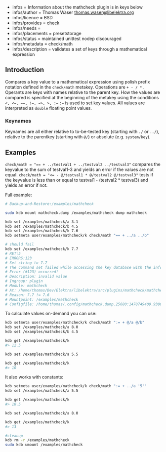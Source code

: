 - infos = Information about the mathcheck plugin is in keys below
- infos/author = Thomas Waser <thomas.waser@libelektra.org>
- infos/licence = BSD
- infos/provides = check
- infos/needs =
- infos/placements = presetstorage
- infos/status = maintained unittest nodep discouraged
- infos/metadata = check/math
- infos/description = validates a set of keys through a mathematical expression

## Introduction ##

Compares a key value to a mathematical expression using polish prefix notation defined in the `check/math` metakey. 
Operations are `+ - / *` . Operants are keys with names relative to the parent key.
How the values are compared is specified at the beginning of the metakey using the conditions `<, <=, ==, !=, =>, >, :=`
`:=` is used to set key values.
All values are interpreted as `double` floating point values.

### Keynames ###

Keynames are all either relative to to-be-tested key (starting with `./` or `../`), relative to the parentkey (starting with `@/`) or absolute (e.g. `system/key`).

## Examples ##

`check/math = "== + ../testval1 + ../testval2 ../testval3"` compares the keyvalue to the sum of testval1-3 and yields an error if the values are not equal.
`check/math = "<= - @/testval1 * @/testval2 @/testval3"` tests if the keyvalue is less than or equal to testval1 - (testval2 * testval3) and yields an error if not.

Full example:
```sh
# Backup-and-Restore:/examples/mathcheck

sudo kdb mount mathcheck.dump /examples/mathcheck dump mathcheck

kdb set /examples/mathcheck/a 3.1
kdb set /examples/mathcheck/b 4.5
kdb set /examples/mathcheck/k 7.6
kdb setmeta user/examples/mathcheck/k check/math "== + ../a ../b"

# should fail
kdb set /examples/mathcheck/k 7.7
# RET:5
# ERRORS:123
# Set string to 7.7
# The command set failed while accessing the key database with the info:
# Error (#123) occurred!
# Description: invalid value
# Ingroup: plugin
# Module: mathcheck
# At: /home/thomas/Dev/Elektra/libelektra/src/plugins/mathcheck/mathcheck.c:399
# Reason: 7.7 != 7.6
# Mountpoint: /examples/mathcheck
# Configfile: /home/thomas/.config/mathcheck.dump.25680:1478749409.938013.tmp
```
To calculate values on-demand you can use:
```sh
kdb setmeta user/examples/mathcheck/k check/math ":= + @/a @/b"
kdb set /examples/mathcheck/a 8.0
kdb set /examples/mathcheck/b 4.5

kdb get /examples/mathcheck/k
#> 12.5

kdb set /examples/mathcheck/a 5.5

kdb get /examples/mathcheck/k
#> 10
```
It also works with constants:
```sh
kdb setmeta user/examples/mathcheck/k check/math ":= + ../a '5'"
kdb set /examples/mathcheck/a 5.5

kdb get /examples/mathcheck/k
#> 10.5

kdb set /examples/mathcheck/a 8.0

kdb get /examples/mathcheck/k
#> 13

#cleanup
kdb rm -r /examples/mathcheck
sudo kdb umount /examples/mathcheck
```
